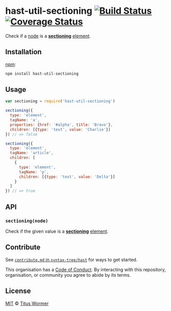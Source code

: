 # hast-util-sectioning [![Build Status][build-badge]][build-page] [![Coverage Status][coverage-badge]][coverage-page]

Check if a [node][] is a [**sectioning**][spec] [element][].

## Installation

[npm][]:

```bash
npm install hast-util-sectioning
```

## Usage

```javascript
var sectioning = require('hast-util-sectioning')

sectioning({
  type: 'element',
  tagName: 'a',
  properties: {href: '#alpha', title: 'Bravo'},
  children: [{type: 'text', value: 'Charlie'}]
}) // => false

sectioning({
  type: 'element',
  tagName: 'article',
  children: [
    {
      type: 'element',
      tagName: 'p',
      children: [{type: 'text', value: 'Delta'}]
    }
  ]
}) // => true
```

## API

### `sectioning(node)`

Check if the given value is a [**sectioning**][spec] [element][].

## Contribute

See [`contribute.md` in `syntax-tree/hast`][contribute] for ways to get
started.

This organisation has a [Code of Conduct][coc].  By interacting with this
repository, organisation, or community you agree to abide by its terms.

## License

[MIT][license] © [Titus Wormer][author]

<!-- Definition -->

[build-badge]: https://img.shields.io/travis/syntax-tree/hast-util-sectioning.svg

[build-page]: https://travis-ci.org/syntax-tree/hast-util-sectioning

[coverage-badge]: https://img.shields.io/codecov/c/github/syntax-tree/hast-util-sectioning.svg

[coverage-page]: https://codecov.io/github/syntax-tree/hast-util-sectioning?branch=master

[npm]: https://docs.npmjs.com/cli/install

[license]: license

[author]: http://wooorm.com

[node]: https://github.com/syntax-tree/unist#node

[element]: https://github.com/syntax-tree/unist#element

[spec]: https://html.spec.whatwg.org/#sectioning-content

[contribute]: https://github.com/syntax-tree/hast/blob/master/contributing.md

[coc]: https://github.com/syntax-tree/hast/blob/master/code-of-conduct.md

